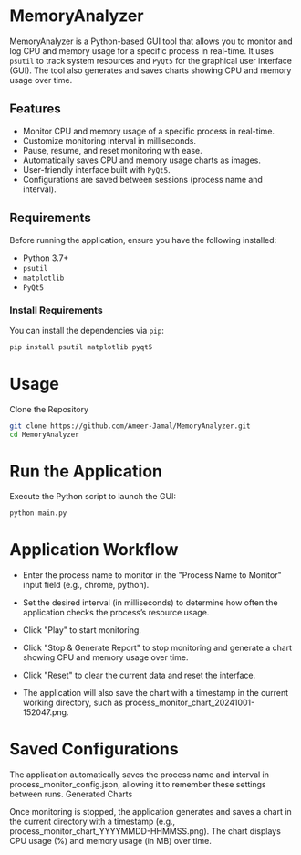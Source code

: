# MemoryAnalyzer

MemoryAnalyzer is a Python-based GUI tool that allows you to monitor and log CPU and memory usage for a specific process in real-time. It uses `psutil` to track system resources and `PyQt5` for the graphical user interface (GUI). The tool also generates and saves charts showing CPU and memory usage over time.

## Features
- Monitor CPU and memory usage of a specific process in real-time.
- Customize monitoring interval in milliseconds.
- Pause, resume, and reset monitoring with ease.
- Automatically saves CPU and memory usage charts as images.
- User-friendly interface built with `PyQt5`.
- Configurations are saved between sessions (process name and interval).

## Requirements

Before running the application, ensure you have the following installed:

- Python 3.7+
- `psutil`
- `matplotlib`
- `PyQt5`

### Install Requirements
You can install the dependencies via `pip`:

```bash
pip install psutil matplotlib pyqt5
```
# Usage
Clone the Repository
```bash
git clone https://github.com/Ameer-Jamal/MemoryAnalyzer.git
cd MemoryAnalyzer
```

# Run the Application

Execute the Python script to launch the GUI:

```bash
python main.py
```
# Application Workflow

- Enter the process name to monitor in the "Process Name to Monitor" input field (e.g., chrome, python).
- Set the desired interval (in milliseconds) to determine how often the application checks the process’s resource usage.
- Click "Play" to start monitoring.
- Click "Stop & Generate Report" to stop monitoring and generate a chart showing CPU and memory usage over time.
- Click "Reset" to clear the current data and reset the interface.

- The application will also save the chart with a timestamp in the current working directory, such as process_monitor_chart_20241001-152047.png.

# Saved Configurations

The application automatically saves the process name and interval in process_monitor_config.json, allowing it to remember these settings between runs.
Generated Charts

Once monitoring is stopped, the application generates and saves a chart in the current directory with a timestamp (e.g., process_monitor_chart_YYYYMMDD-HHMMSS.png).
The chart displays CPU usage (%) and memory usage (in MB) over time.
